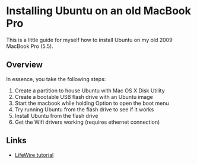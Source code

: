 # Installing Ubuntu on an old MacBook Pro 

This is a little guide for myself how to install Ubuntu on my old 2009 MacBook Pro (5.5). 

## Overview

In essence, you take the following steps: 

1. Create a partition to house Ubuntu with Mac OS X Disk Utility
2. Create a bootable USB flash drive with an Ubuntu image 
3. Start the macbook while holding Option to open the boot menu
4. Try running Ubuntu from the flash drive to see if it works 
5. Install Ubuntu from the flash drive 
6. Get the Wifi drivers working (requires ethernet connection)

## Links

* [LifeWire tutorial](https://www.lifewire.com/dual-boot-linux-and-mac-os-4125733)